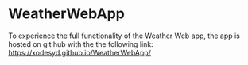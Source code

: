 # WeatherWebApp


To experience the full functionality of the Weather Web app, the app is hosted on git hub with the the following link: https://xodesyd.github.io/WeatherWebApp/
